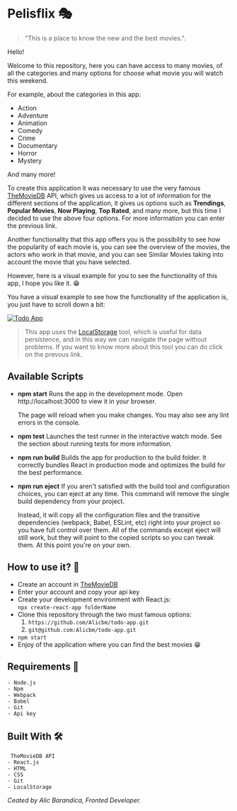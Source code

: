 # Pelisflix :performing_arts:
> "This is a place to know the new and the best movies.".

Hello! 

Welcome to this repository, here you can have access to many movies, of all the categories and many options for choose what movie you will watch this weekend.

For example, about the categories in this app:
- Action
- Adventure
- Animation
- Comedy
- Crime
- Documentary
- Horror
- Mystery 

And many more!

To create this application it was necessary to use the very famous [TheMovieDB](https://developers.themoviedb.org/3 "TheMovieDB") API, which gives us access to a lot of information for the different sections of the application, it gives us options such as **Trendings**,  **Popular Movies**, **Now Playing**, **Top Rated**, and many more, but this time I decided to use the above four options. For more information you can enter the previous link.

Another functionality that this app offers you is the possibility to see how the popularity of each movie is, you can see the overview of the movies, the actors who work in that movie, and you can see Similar Movies taking into account the movie that you have selected.

However, here is a visual example for you to see the functionality of this app, I hope you like it. :grin:

You have a visual example to see how the functionality of the application is, you just have to scroll down a bit:

[![Todo App](https://raw.githubusercontent.com/Alicbm/pelisflix/master/src/gif/pelisflix.gif "Pelisflix")](https://github.com/Alicbm/pelisflix/blob/master/src/gif/pelisflix.gif "Pelisflix")

> This app uses the [LocalStorage](https://developer.mozilla.org/es/docs/Web/API/Window/localStorage "LocalStorage")  tool, which is useful for data persistence, and in this way we can navigate the page without problems. If you want to know more about this tool you can do click on the prevous link.

## Available Scripts
- **npm start**
	Runs the app in the development mode.
Open http://localhost:3000 to view it in your browser.

	The page will reload when you make changes.
	You may also see any lint errors in the console.
- **npm test**
	Launches the test runner in the interactive watch mode.
See the section about running tests for more information.

- **npm run build**
	Builds the app for production to the build folder.
It correctly bundles React in production mode and optimizes the build for the best performance.

- **npm run eject**
	If you aren't satisfied with the build tool and configuration choices, you can eject at any time. This command will remove the single build dependency from your project.

	Instead, it will copy all the configuration files and the transitive dependencies (webpack, Babel, ESLint, etc) right into your project so you have full control over them. All of the commands except eject will still work, but they will point to the copied scripts so you can tweak them. At this point you're on your own.

## How to use it? :brain:
- Create an account in [TheMovieDB](https://www.themoviedb.org/ "TheMovieDB")
- Enter your account and copy your api key
- Create your development environment with React.js:  
	`npx create-react-app folderName`
- Clone this repository through the two must famous options:
	1. `https://github.com/Alicbm/todo-app.git`
	1. `git@github.com:Alicbm/todo-app.git`
- `npm start`
- Enjoy of the application where you can find the best movies :grin:

## Requirements :closed_lock_with_key:
	- Node.js
	- Npm
	- Webpack
	- Babel
	- Git
	- Api key

## Built With :hammer_and_wrench:
	 TheMovieDB API 
	- React.js
	- HTML
	- CSS
	- Git
	- LocalStorage

*Ceated by Alic Barandica, Fronted Developer.*
